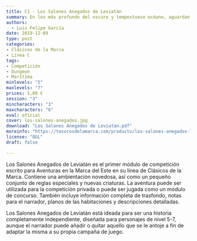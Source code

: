 ```yaml
---
title: C1 - Los Salones Anegados de Leviatán
summary: En los más profundo del oscuro y tempestuoso océano, aguardan los míticos Salones Anegados de Leviatán, ahítos de monstruos terribles, reliquias de otrora y riquezas más allá de lo imaginado.
authors:
  - Luis Felipe García
date: 2019-12-09
type: post
categories:
- Clásicos de la Marca
- Línea C
tags:
- Competición
- Dungeon
- Marítima
minlevels: "5"
maxlevels: "7"
prices: 5,00 €
session: "3"
mincharacters: "3"
maxcharacters: "6"
eval: oficial
cover: los-salones-anegados.jpg
download: "Los Salones Anegados de Leviatán.pdf"
moreinfo: "https://tesorosdelamarca.com/producto/los-salones-anegados-leviatan/"
license: "OGL"
draft: false

---
```

Los Salones Anegados de Leviatán es el primer módulo de competición escrito para Aventuras en la Marca del Este en su línea de Clásicos de la Marca. Contiene una ambientación novedosa, así como un pequeño conjunto de reglas especiales y nuevas criaturas. La aventura puede ser utilizada para la  competición privada o puede ser jugada como un módulo de concurso. También incluye información completa de trasfondo, notas para el narrador, planos de las habitaciones y descripciones detalladas.

Los Salones Anegados de Leviatán está ideada para ser una historia completamente independiente, diseñada para personajes de nivel 5-7, aunque el narrador puede añadir o quitar aquello que se le antoje a fin de adaptar la misma a su propia campaña de juego.
